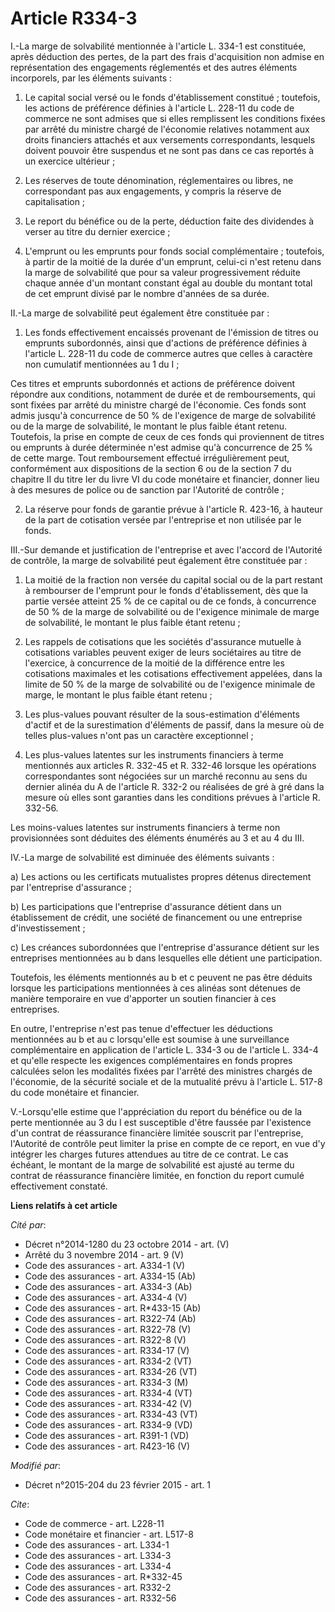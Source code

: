 # Article R334-3

I.-La marge de solvabilité mentionnée à l'article L. 334-1 est constituée, après déduction des pertes, de la part des frais
d'acquisition non admise en représentation des engagements réglementés et des autres éléments incorporels, par les éléments
suivants : 

1. Le capital social versé ou le fonds d'établissement constitué ; toutefois, les actions de préférence définies à l'article
L. 228-11 du code de commerce ne sont admises que si elles remplissent les conditions fixées par arrêté du ministre chargé de
l'économie relatives notamment aux droits financiers attachés et aux versements correspondants, lesquels doivent pouvoir être
suspendus et ne sont pas dans ce cas reportés à un exercice ultérieur ; 

2. Les réserves de toute dénomination, réglementaires ou libres, ne correspondant pas aux engagements, y compris la réserve
de capitalisation ; 

3. Le report du bénéfice ou de la perte, déduction faite des dividendes à verser au titre du dernier exercice ; 

4. L'emprunt ou les emprunts pour fonds social complémentaire ; toutefois, à partir de la moitié de la durée d'un emprunt,
celui-ci n'est retenu dans la marge de solvabilité que pour sa valeur progressivement réduite chaque année d'un montant
constant égal au double du montant total de cet emprunt divisé par le nombre d'années de sa durée. 

II.-La marge de solvabilité peut également être constituée par : 

1. Les fonds effectivement encaissés provenant de l'émission de titres ou emprunts subordonnés, ainsi que d'actions de
préférence définies à l'article L. 228-11 du code de commerce autres que celles à caractère non cumulatif mentionnées au 1 du
I ; 

Ces titres et emprunts subordonnés et actions de préférence doivent répondre aux conditions, notamment de durée et de
remboursements, qui sont fixées par arrêté du ministre chargé de l'économie. Ces fonds sont admis jusqu'à concurrence de 50 %
de l'exigence de marge de solvabilité ou de la marge de solvabilité, le montant le plus faible étant retenu. Toutefois, la
prise en compte de ceux de ces fonds qui proviennent de titres ou emprunts à durée déterminée n'est admise qu'à concurrence
de 25 % de cette marge. Tout remboursement effectué irrégulièrement peut, conformément aux dispositions de la section 6 ou de
la section 7 du chapitre II du titre Ier du livre VI du code monétaire et financier, donner lieu à des mesures de police ou
de sanction par l'Autorité de contrôle ; 

2. La réserve pour fonds de garantie prévue à l'article R. 423-16, à hauteur de la part de cotisation versée par l'entreprise
et non utilisée par le fonds. 

III.-Sur demande et justification de l'entreprise et avec l'accord de l'Autorité de contrôle, la marge de solvabilité peut
également être constituée par : 

1. La moitié de la fraction non versée du capital social ou de la part restant à rembourser de l'emprunt pour le fonds
d'établissement, dès que la partie versée atteint 25 % de ce capital ou de ce fonds, à concurrence de 50 % de la marge de
solvabilité ou de l'exigence minimale de marge de solvabilité, le montant le plus faible étant retenu ; 

2. Les rappels de cotisations que les sociétés d'assurance mutuelle à cotisations variables peuvent exiger de leurs
sociétaires au titre de l'exercice, à concurrence de la moitié de la différence entre les cotisations maximales et les
cotisations effectivement appelées, dans la limite de 50 % de la marge de solvabilité ou de l'exigence minimale de marge, le
montant le plus faible étant retenu ; 

3. Les plus-values pouvant résulter de la sous-estimation d'éléments d'actif et de la surestimation d'éléments de passif,
dans la mesure où de telles plus-values n'ont pas un caractère exceptionnel ; 

4. Les plus-values latentes sur les instruments financiers à terme mentionnés aux articles R. 332-45 et R. 332-46 lorsque les
opérations correspondantes sont négociées sur un marché reconnu au sens du dernier alinéa du A de l'article R. 332-2 ou
réalisées de gré à gré dans la mesure où elles sont garanties dans les conditions prévues à l'article R. 332-56. 

Les moins-values latentes sur instruments financiers à terme non provisionnées sont déduites des éléments énumérés au 3 et au
4 du III. 

IV.-La marge de solvabilité est diminuée des éléments suivants : 

a) Les actions ou les certificats mutualistes propres détenus directement par l'entreprise d'assurance ; 

b) Les participations que l'entreprise d'assurance détient dans un établissement de crédit, une société de financement ou une
entreprise d'investissement ; 

c) Les créances subordonnées que l'entreprise d'assurance détient sur les entreprises mentionnées au b dans lesquelles elle
détient une participation. 

Toutefois, les éléments mentionnés au b et c peuvent ne pas être déduits lorsque les participations mentionnées à ces alinéas
sont détenues de manière temporaire en vue d'apporter un soutien financier à ces entreprises. 

En outre, l'entreprise n'est pas tenue d'effectuer les déductions mentionnées au b et au c lorsqu'elle est soumise à une
surveillance complémentaire en application de l'article L. 334-3 ou de l'article L. 334-4 et qu'elle respecte les exigences
complémentaires en fonds propres calculées selon les modalités fixées par l'arrêté des ministres chargés de l'économie, de la
sécurité sociale et de la mutualité prévu à l'article L. 517-8 du code monétaire et financier. 

V.-Lorsqu'elle estime que l'appréciation du report du bénéfice ou de la perte mentionnée au 3 du I est susceptible d'être
faussée par l'existence d'un contrat de réassurance financière limitée souscrit par l'entreprise, l'Autorité de contrôle peut
limiter la prise en compte de ce report, en vue d'y intégrer les charges futures attendues au titre de ce contrat. Le cas
échéant, le montant de la marge de solvabilité est ajusté au terme du contrat de réassurance financière limitée, en fonction
du report cumulé effectivement constaté.

**Liens relatifs à cet article**

_Cité par_:

  - Décret n°2014-1280 du 23 octobre 2014 - art. (V)
  - Arrêté du 3 novembre 2014 - art. 9 (V)
  - Code des assurances - art. A334-1 (V)
  - Code des assurances - art. A334-15 (Ab)
  - Code des assurances - art. A334-3 (Ab)
  - Code des assurances - art. A334-4 (V)
  - Code des assurances - art. R*433-15 (Ab)
  - Code des assurances - art. R322-74 (Ab)
  - Code des assurances - art. R322-78 (V)
  - Code des assurances - art. R322-8 (V)
  - Code des assurances - art. R334-17 (V)
  - Code des assurances - art. R334-2 (VT)
  - Code des assurances - art. R334-26 (VT)
  - Code des assurances - art. R334-3 (M)
  - Code des assurances - art. R334-4 (VT)
  - Code des assurances - art. R334-42 (V)
  - Code des assurances - art. R334-43 (VT)
  - Code des assurances - art. R334-9 (VD)
  - Code des assurances - art. R391-1 (VD)
  - Code des assurances - art. R423-16 (V)

_Modifié par_:

  - Décret n°2015-204 du 23 février 2015 - art. 1

_Cite_:

  - Code de commerce - art. L228-11
  - Code monétaire et financier - art. L517-8
  - Code des assurances - art. L334-1
  - Code des assurances - art. L334-3
  - Code des assurances - art. L334-4
  - Code des assurances - art. R*332-45
  - Code des assurances - art. R332-2
  - Code des assurances - art. R332-56
